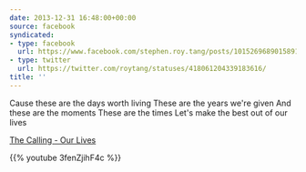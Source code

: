 ```yaml
---
date: 2013-12-31 16:48:00+00:00
source: facebook
syndicated:
- type: facebook
  url: https://www.facebook.com/stephen.roy.tang/posts/10152696890158912
- type: twitter
  url: https://twitter.com/roytang/statuses/418061204339183616/
title: ''
---
```


Cause these are the days worth living These are the years we're given And these are the moments These are the times Let's make the best out of our lives 

[The Calling - Our Lives](https://www.youtube.com/watch?v=3fenZjihF4c)



{{% youtube 3fenZjihF4c %}}